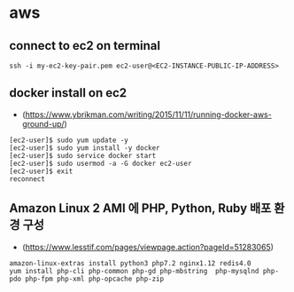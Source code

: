 # aws
## connect to ec2 on terminal
```
ssh -i my-ec2-key-pair.pem ec2-user@<EC2-INSTANCE-PUBLIC-IP-ADDRESS>
```
## docker install on ec2
- (https://www.ybrikman.com/writing/2015/11/11/running-docker-aws-ground-up/)
```
[ec2-user]$ sudo yum update -y
[ec2-user]$ sudo yum install -y docker
[ec2-user]$ sudo service docker start
[ec2-user]$ sudo usermod -a -G docker ec2-user
[ec2-user]$ exit
reconnect
```
## Amazon Linux 2 AMI 에 PHP, Python, Ruby 배포 환경 구성
- (https://www.lesstif.com/pages/viewpage.action?pageId=51283065)
```
amazon-linux-extras install python3 php7.2 nginx1.12 redis4.0
yum install php-cli php-common php-gd php-mbstring  php-mysqlnd php-pdo php-fpm php-xml php-opcache php-zip
```
